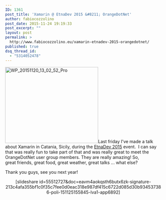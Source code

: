 ```yaml
---
ID: 1361
post_title: 'Xamarin @ EtnaDev 2015 &#8211; OrangeDotNet'
author: fabiocozzolino
post_date: 2015-11-24 19:19:33
post_excerpt: ""
layout: post
permalink: >
  http://www.fabiocozzolino.eu/xamarin-etnadev-2015-orangedotnet/
published: true
dsq_thread_id:
  - "5314052478"
---
```

<img class="size-medium wp-image-1381 alignright" src="http://www.fabiocozzolino.eu/wp-content/uploads/2015/11/WP_20151120_13_02_52_Pro-e1448475533270-300x246.jpg" alt="WP_20151120_13_02_52_Pro" width="300" height="246" />Last friday I've made a talk about Xamarin in Catania, Sicily, during the <a href="http://www.etnadev.net/" target="_blank">EtnaDev 2015</a> event.  I can say that was really fun to take part of that and was really great to meet the OrangeDotNet user group members. They are really amazing!
So, great friends, great food, great weather, great talks ... what else?

Thank you guys, see you next year!
<p style="text-align: center;">[slideshare id=55512727&amp;doc=eavm4aokqsth6butx6zk-signature-213c4afa355bf1c0f35c7fee0d0eac318e987df415c6722d085d30b934537386-poli-151125155845-lva1-app6892]</p>